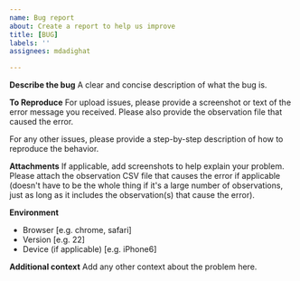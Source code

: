 ```yaml
---
name: Bug report
about: Create a report to help us improve
title: [BUG]
labels: ''
assignees: mdadighat

---
```


**Describe the bug**
A clear and concise description of what the bug is.

**To Reproduce**
For upload issues, please provide a screenshot or text of the error message you received. Please also provide the observation file that caused the error.

For any other issues, please provide a step-by-step description of how to reproduce the behavior.

**Attachments**
If applicable, add screenshots to help explain your problem.
Please attach the observation CSV file that causes the error if applicable (doesn't have to be the whole thing if it's a large number
of observations, just as long as it includes the observation(s) that cause the error).

**Environment**
 - Browser [e.g. chrome, safari]
 - Version [e.g. 22]
 - Device (if applicable) [e.g. iPhone6]

**Additional context**
Add any other context about the problem here.
